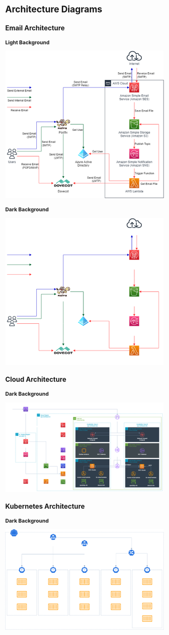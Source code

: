 # Architecture Diagrams

## Email Architecture

### Light Background

![Email Architecture Light Background](images/mail_light.png)

### Dark Background

![Email Architecture Dark Background](images/mail_dark.png)

## Cloud Architecture

### Dark Background

![Cloud Architecture Dark Background](images/cloud_dark.png)

## Kubernetes Architecture

### Dark Background

![Kubernetes Architecture Dark Background](images/kubernetes_dark.png)